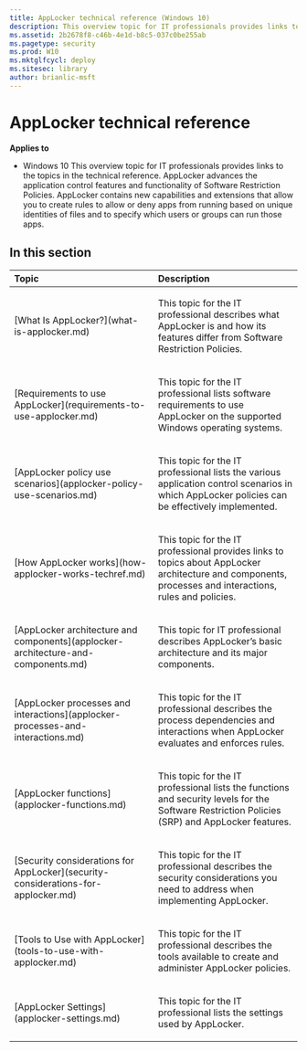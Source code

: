 ```yaml
---
title: AppLocker technical reference (Windows 10)
description: This overview topic for IT professionals provides links to the topics in the technical reference.
ms.assetid: 2b2678f8-c46b-4e1d-b8c5-037c0be255ab
ms.pagetype: security
ms.prod: W10
ms.mktglfcycl: deploy
ms.sitesec: library
author: brianlic-msft
---
```

# AppLocker technical reference
**Applies to**
-   Windows 10
This overview topic for IT professionals provides links to the topics in the technical reference.
AppLocker advances the application control features and functionality of Software Restriction Policies. AppLocker contains new capabilities and extensions that allow you to create rules to allow or deny apps from running based on unique identities of files and to specify which users or groups can run those apps.
## In this section
<table>
<colgroup>
<col width="50%" />
<col width="50%" />
</colgroup>
<thead>
<tr class="header">
<th align="left">Topic</th>
<th align="left">Description</th>
</tr>
</thead>
<tbody>
<tr class="odd">
<td align="left"><p>[What Is AppLocker?](what-is-applocker.md)</p></td>
<td align="left"><p>This topic for the IT professional describes what AppLocker is and how its features differ from Software Restriction Policies.</p></td>
</tr>
<tr class="even">
<td align="left"><p>[Requirements to use AppLocker](requirements-to-use-applocker.md)</p></td>
<td align="left"><p>This topic for the IT professional lists software requirements to use AppLocker on the supported Windows operating systems.</p></td>
</tr>
<tr class="odd">
<td align="left"><p>[AppLocker policy use scenarios](applocker-policy-use-scenarios.md)</p></td>
<td align="left"><p>This topic for the IT professional lists the various application control scenarios in which AppLocker policies can be effectively implemented.</p></td>
</tr>
<tr class="even">
<td align="left"><p>[How AppLocker works](how-applocker-works-techref.md)</p></td>
<td align="left"><p>This topic for the IT professional provides links to topics about AppLocker architecture and components, processes and interactions, rules and policies.</p></td>
</tr>
<tr class="odd">
<td align="left"><p>[AppLocker architecture and components](applocker-architecture-and-components.md)</p></td>
<td align="left"><p>This topic for IT professional describes AppLocker’s basic architecture and its major components.</p></td>
</tr>
<tr class="even">
<td align="left"><p>[AppLocker processes and interactions](applocker-processes-and-interactions.md)</p></td>
<td align="left"><p>This topic for the IT professional describes the process dependencies and interactions when AppLocker evaluates and enforces rules.</p></td>
</tr>
<tr class="odd">
<td align="left"><p>[AppLocker functions](applocker-functions.md)</p></td>
<td align="left"><p>This topic for the IT professional lists the functions and security levels for the Software Restriction Policies (SRP) and AppLocker features.</p></td>
</tr>
<tr class="even">
<td align="left"><p>[Security considerations for AppLocker](security-considerations-for-applocker.md)</p></td>
<td align="left"><p>This topic for the IT professional describes the security considerations you need to address when implementing AppLocker.</p></td>
</tr>
<tr class="odd">
<td align="left"><p>[Tools to Use with AppLocker](tools-to-use-with-applocker.md)</p></td>
<td align="left"><p>This topic for the IT professional describes the tools available to create and administer AppLocker policies.</p></td>
</tr>
<tr class="even">
<td align="left"><p>[AppLocker Settings](applocker-settings.md)</p></td>
<td align="left"><p>This topic for the IT professional lists the settings used by AppLocker.</p></td>
</tr>
</tbody>
</table>
 
 
 
